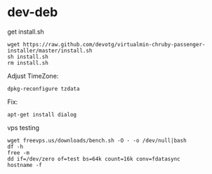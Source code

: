 dev-deb
================================

get install.sh

```
wget https://raw.github.com/devotg/virtualmin-chruby-passenger-installer/master/install.sh
sh install.sh
rm install.sh
```

Adjust TimeZone:

```
dpkg-reconfigure tzdata
```

Fix:

```
apt-get install dialog
```

vps testing

```
wget freevps.us/downloads/bench.sh -O - -o /dev/null|bash
df -h
free -m
dd if=/dev/zero of=test bs=64k count=16k conv=fdatasync
hostname -f
```
